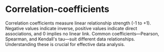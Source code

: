 # Correlation-coefficients
Correlation coefficients measure linear relationship strength (-1 to +1). Negative values indicate inverse, positive values indicate direct associations, and 0 implies no linear link. Common coefficients—Pearson, Spearman, and Kendall's tau—suit different data relationships. Understanding these is crucial for effective data analysis.


